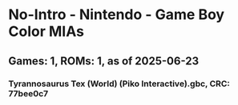 # No-Intro - Nintendo - Game Boy Color MIAs
## Games: 1, ROMs: 1, as of 2025-06-23

### Tyrannosaurus Tex (World) (Piko Interactive).gbc, CRC: 77bee0c7
